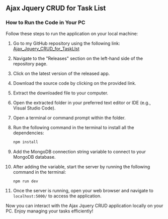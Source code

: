 ## Ajax Jquery CRUD for Task List

### How to Run the Code in Your PC

Follow these steps to run the application on your local machine:

1. Go to my GitHub repository using the following link: [Ajax_Jquery_CRUD_for_TaskLIst](https://github.com/VikumChathuranga22434/Ajax_Jquery_CRUD_for_TaskLIst.git)
2. Navigate to the "Releases" section on the left-hand side of the repository page.
3. Click on the latest version of the released app.
4. Download the source code by clicking on the provided link.
5. Extract the downloaded file to your computer.
6. Open the extracted folder in your preferred text editor or IDE (e.g., Visual Studio Code).
7. Open a terminal or command prompt within the folder.
8. Run the following command in the terminal to install all the dependencies:

   ```bash
   npm install
   ```

9. Add the MongoDB connection string variable to connect to your MongoDB database.
10. After adding the variable, start the server by running the following command in the terminal:

    ```bash
    npm run dev
    ```

11. Once the server is running, open your web browser and navigate to `localhost:5000/` to access the application.

Now you can interact with the Ajax Jquery CRUD application locally on your PC. Enjoy managing your tasks efficiently!
